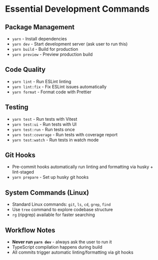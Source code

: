 # Essential Development Commands

## Package Management

- `yarn` - Install dependencies
- `yarn dev` - Start development server (ask user to run this)
- `yarn build` - Build for production
- `yarn preview` - Preview production build

## Code Quality

- `yarn lint` - Run ESLint linting
- `yarn lint:fix` - Fix ESLint issues automatically
- `yarn format` - Format code with Prettier

## Testing

- `yarn test` - Run tests with Vitest
- `yarn test:ui` - Run tests with UI
- `yarn test:run` - Run tests once
- `yarn test:coverage` - Run tests with coverage report
- `yarn test:watch` - Run tests in watch mode

## Git Hooks

- Pre-commit hooks automatically run linting and formatting via husky + lint-staged
- `yarn prepare` - Set up husky git hooks

## System Commands (Linux)

- Standard Linux commands: `git`, `ls`, `cd`, `grep`, `find`
- Use `tree` command to explore codebase structure
- `rg` (ripgrep) available for faster searching

## Workflow Notes

- **Never run `yarn dev`** - always ask the user to run it
- TypeScript compilation happens during build
- All commits trigger automatic linting/formatting via git hooks
